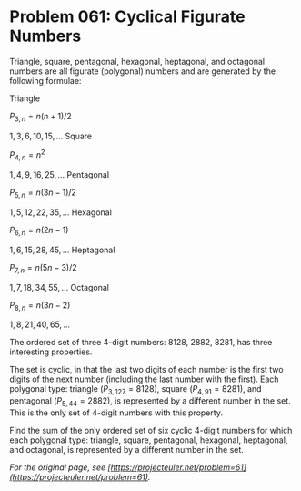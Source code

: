# Problem 061: Cyclical Figurate Numbers

Triangle, square, pentagonal, hexagonal, heptagonal, and octagonal numbers are all figurate (polygonal) numbers and are generated by the following formulae:

Triangle
 
$P_{3,n}=n(n+1)/2$
 
$1, 3, 6, 10, 15, \dots$
Square
 
$P_{4,n}=n^2$
 
$1, 4, 9, 16, 25, \dots$
Pentagonal
 
$P_{5,n}=n(3n-1)/2$
 
$1, 5, 12, 22, 35, \dots$
Hexagonal
 
$P_{6,n}=n(2n-1)$
 
$1, 6, 15, 28, 45, \dots$
Heptagonal
 
$P_{7,n}=n(5n-3)/2$
 
$1, 7, 18, 34, 55, \dots$
Octagonal
 
$P_{8,n}=n(3n-2)$
 
$1, 8, 21, 40, 65, \dots$

The ordered set of three $4$-digit numbers: $8128$, $2882$, $8281$, has three interesting properties.

The set is cyclic, in that the last two digits of each number is the first two digits of the next number (including the last number with the first).
Each polygonal type: triangle ($P_{3,127}=8128$), square ($P_{4,91}=8281$), and pentagonal ($P_{5,44}=2882$), is represented by a different number in the set.
This is the only set of $4$-digit numbers with this property.

Find the sum of the only ordered set of six cyclic $4$-digit numbers for which each polygonal type: triangle, square, pentagonal, hexagonal, heptagonal, and octagonal, is represented by a different number in the set.

*For the original page, see [https://projecteuler.net/problem=61](https://projecteuler.net/problem=61).*
